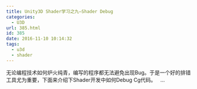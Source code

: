 ```yaml
---
title: Unity3D Shader学习之九—Shader Debug
categories:
  - U3D
url: 385.html
id: 385
date: 2016-11-10 10:14:32
tags:
  - u3d
  - shader
---
```


无论编程技术如何炉火纯青，编写的程序都无法避免出现Bug。于是一个好的排错工具尤为重要，下面来介绍下Shader开发中如何Debug Cg代码。   ...